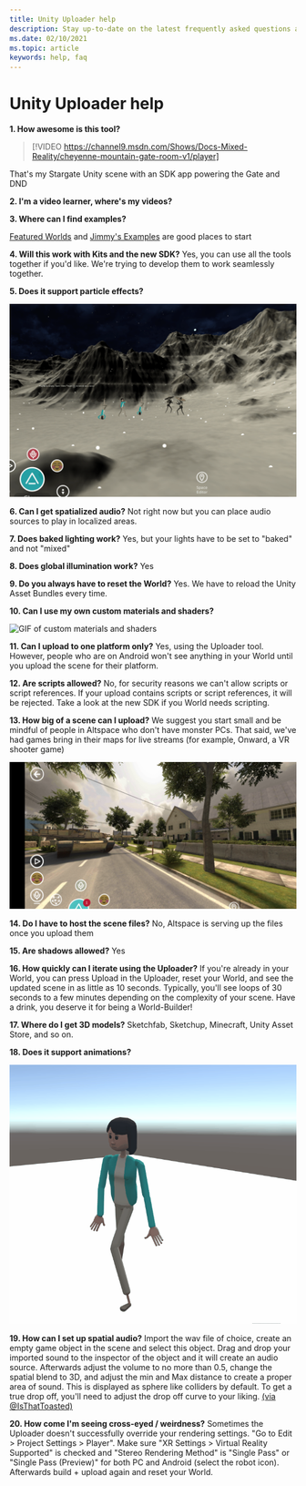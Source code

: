 ```yaml
---
title: Unity Uploader help
description: Stay up-to-date on the latest frequently asked questions and solutions for the AltspaceVR Unity Uploader.
ms.date: 02/10/2021
ms.topic: article
keywords: help, faq
---
```


# Unity Uploader help

**1. How awesome is this tool?**

> [!VIDEO https://channel9.msdn.com/Shows/Docs-Mixed-Reality/cheyenne-mountain-gate-room-v1/player]

That's my Stargate Unity scene with an SDK app powering the Gate and DND

**2. I'm a video learner, where's my videos?**

<!-- [Check out our videos](https://youtu.be/km9CnVYPzoM) -->

**3. Where can I find examples?**

[Featured Worlds](https://account.altvr.com/worlds/featured) and [Jimmy's Examples](https://account.altvr.com/worlds/1046572460192825569) are good places to start

**4. Will this work with Kits and the new SDK?**
Yes, you can use all the tools together if you'd like. We're trying to develop them to work seamlessly together.

**5. Does it support particle effects?**

![GIF of snow particle effects](images/uploader-faq-img-01.gif)

**6. Can I get spatialized audio?**
Not right now but you can place audio sources to play in localized areas. 

**7. Does baked lighting work?**
Yes, but your lights have to be set to "baked" and not "mixed"

**8. Does global illumination work?**
Yes

**9. Do you always have to reset the World?**
Yes. We have to reload the Unity Asset Bundles every time. 

**10. Can I use my own custom materials and shaders?**

![GIF of custom materials and shaders](images/uploader-faq-img-02.gif)

**11. Can I upload to one platform only?**
Yes, using the Uploader tool. However, people who are on Android won't see anything in your World until you upload the scene for their platform. 

**12. Are scripts allowed?**
No, for security reasons we can't allow scripts or script references. If your upload contains scripts or script references, it will be rejected. Take a look at the new SDK if you World needs scripting. 

**13. How big of a scene can I upload?**
We suggest you start small and be mindful of people in Altspace who don't have monster PCs. That said, we've had games bring in their maps for live streams (for example, Onward, a VR shooter game)

![Screenshot of VR game in AltspaceVR](images/uploader-faq-img-03.png)

**14. Do I have to host the scene files?**
No, Altspace is serving up the files once you upload them

**15. Are shadows allowed?**
Yes

**16. How quickly can I iterate using the Uploader?**
If you're already in your World, you can press Upload in the Uploader, reset your World, and see the updated scene in as little as 10 seconds. Typically, you'll see loops of 30 seconds to a few minutes depending on the complexity of your scene. Have a drink, you deserve it for being a World-Builder!

**17. Where do I get 3D models?**
Sketchfab, Sketchup, Minecraft, Unity Asset Store, and so on.

**18. Does it support animations?**

![GIF of custom animations running](images/uploader-faq-img-04.gif)

**19. How can I set up spatial audio?** 
Import the wav file of choice, create an empty game object in the scene and select this object. Drag and drop your imported sound to the inspector of the object and it will create an audio source. Afterwards adjust the volume to no more than 0.5, change the spatial blend to 3D, and adjust the min and Max distance to create a proper area of sound. This is displayed as sphere like colliders by default. To get a true drop off, you'll need to adjust the drop off curve to your liking. [(via @IsThatToasted)](https://www.youtube.com/watch?v=ktb2vAAwknw&list=PLGmYIROty-5bpzKQNK3mRMi4pmh_LinV4&t=642s&index=29)

**20. How come I'm seeing cross-eyed / weirdness?**
Sometimes the Uploader doesn't successfully override your rendering settings. "Go to Edit > Project Settings > Player". Make sure "XR Settings > Virtual Reality Supported" is checked and "Stereo Rendering Method" is "Single Pass" or "Single Pass (Preview)" for both PC and Android (select the robot icon). Afterwards build + upload again and reset your World. 